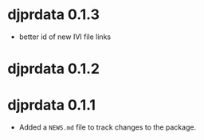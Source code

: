 
# djprdata 0.1.3

* better id of new IVI file links

# djprdata 0.1.2

# djprdata 0.1.1

* Added a `NEWS.md` file to track changes to the package.
